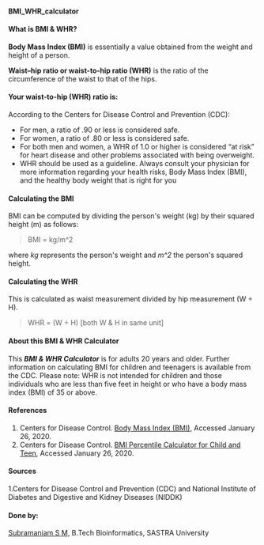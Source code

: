 #### BMI_WHR_calculator
#### What is BMI & WHR?

**Body Mass Index (BMI)** is essentially a value obtained from the weight and height of a person.

**Waist–hip ratio or waist-to-hip ratio (WHR)** is the ratio of the circumference of the waist to that of the hips.

#### Your waist-to-hip (WHR) ratio is: 
According to the Centers for Disease Control and Prevention (CDC):
- For men, a ratio of .90 or less is considered safe.
- For women, a ratio of .80 or less is considered safe.
- For both men and women, a WHR of 1.0 or higher is considered “at risk” for heart disease and other problems associated with being overweight.
- WHR should be used as a guideline. Always consult your physician for more information regarding your health risks, Body Mass Index (BMI), and the healthy body weight that is right for you

#### Calculating the BMI
BMI can be computed by dividing the person's weight (kg) by their squared height (m) as follows:

> BMI = kg/m^2

where *kg* represents the person's weight and *m^2* the person's squared height.

#### Calculating the WHR
 This is calculated as waist measurement divided by hip measurement (W ÷ H).
 
 > WHR = (W ÷ H) [both W & H in same unit]

#### About this BMI & WHR Calculator

This ***BMI & WHR Calculator*** is for adults 20 years and older. Further information on calculating BMI for children and teenagers is available from the CDC.
Please note: WHR is not intended for children and those individuals who are less than five feet in height or who have a body mass index (BMI) of 35 or above.

#### References
1. Centers for Disease Control. [Body Mass Index (BMI)](https://www.cdc.gov/healthyweight/assessing/bmi/index.html), Accessed January 26, 2020.
2. Centers for Disease Control. [BMI Percentile Calculator for Child and Teen](https://www.cdc.gov/healthyweight/bmi/calculator.html), Accessed January 26, 2020.

#### Sources
1.Centers for Disease Control and Prevention (CDC) and National Institute of Diabetes and Digestive and Kidney Diseases (NIDDK)


#### Done by:
[Subramaniam S M](https://www.linkedin.com/in/subramaniam-s-m-a01827130), 
 B.Tech Bioinformatics,
 SASTRA University
